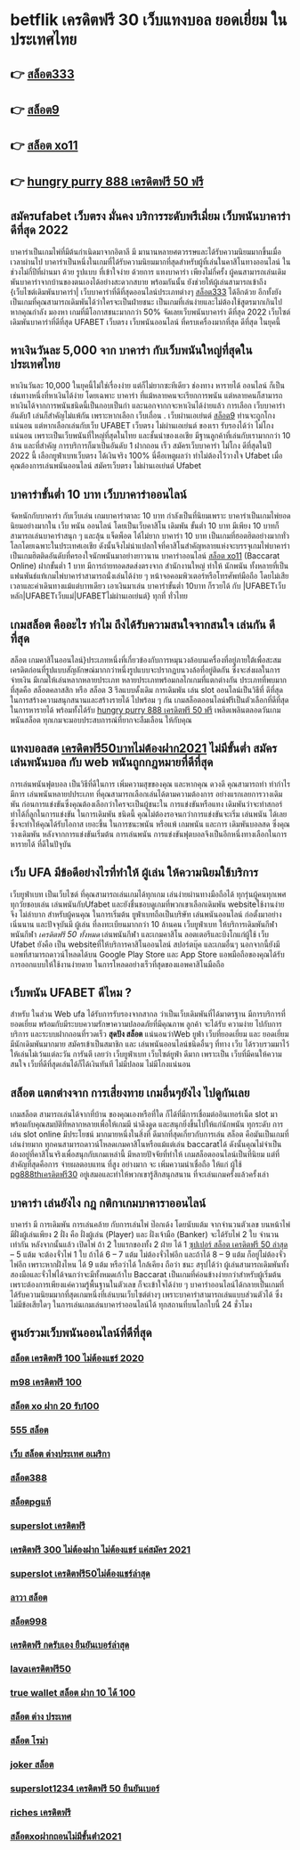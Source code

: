 # betflik เครดิตฟรี 30  เว็บแทงบอล ยอดเยี่ยม  ในประเทศไทย

## 👉 [สล็อต333](https://member.mabet.net/?action=login)
## 👉 [สล็อต9](https://mabet.net/20-free-100/)
## 👉 [สล็อต xo11](https://mabet.net/20-free-100/)
## 👉 [hungry purry 888 เครดิตฟรี 50 ฟรี](https://mabet.net/register/)

##  สมัครufabet เว็บตรง มั่นคง  บริการระดับพรีเมี่ยม  เว็บพนันบาคาร่า ดีที่สุด 2022 

บาคาร่าเป็นเกมไพ่ที่มีต้นกำเนิดมาจากอิตาลี มี  มานานหลายศตวรรษและได้รับความนิยมมากขึ้นเมื่อเวลาผ่านไป บาคาร่าเป็นหนึ่งในเกมที่ได้รับความนิยมมากที่สุดสำหรับผู้ที่เล่นในคาสิโนทางออนไลน์ ในช่วงไม่กี่ปีที่ผ่านมา ด้วย    รูปแบบ  ที่เข้าใจง่าย ด้วยการ แทงบาคาร่า  เพียงไม่กี่ครั้ง ผู้คนสามารถเล่นเดิมพันบาคาร่าจากบ้านของตนเองได้อย่างสะดวกสบาย  พร้อมกันนั้น ยังช่วยให้ผู้เล่นสามารถเข้าถึง {เว็บไซต์เดิมพันบาคาร่า|  เว็บบาคาร่าที่ดีที่สุดออนไลน์ประเภทต่างๆ [สล็อต333](https://mabet.net/20-free-100/) ได้อีกด้วย อีกทั้งยังเป็นเกมที่คุณสามารถเดิมพันได้ว่าใครจะเป็นฝ่ายชนะ เป็นเกมที่เล่นง่ายและไม่ต้องใช้สูตรมากเกินไป หากคุณกำลัง มองหา  เกมที่มีโอกาสชนะมากกว่า 50%  จัดเลยเว็บพนันบาคาร่า ดีที่สุด 2022  เว็บไซต์เดิมพันบาคาร่าที่ดีที่สุด UFABET เว็บตรง เว็บพนันออนไลน์ ที่ครบเครื่องมากที่สุด ดีที่สุด ในยุคนี้


## หาเงินวันละ 5,000  จาก บาคาร่า กับเว็บพนันใหญ่ที่สุดในประเทศไทย

หาเงินวันละ 10,000  ในยุคนี้ไม่ใช่เรื่องง่าย แต่ก็ไม่ยากซะทีเดียว ช่องทาง หารายได้  ออนไลน์ ก็เป็นเช่นทางหนึ่งที่หาเงินได้ง่าย โดยเฉพาะ บาคาร่า ที่แม้หลายคนจะเรียกการพนัน แต่หลายคนก็สามารถหาเงินได้จากการพนันชนิดนี้เป็นกอบเป็นกำ และนอกจากกจะหาเงินได้ง่ายแล้ว การเลือก  เว็บบาคาร่า อันดับ1 เล่นก็สำคัญไม่แพ้กัน เพราะหากเลือก เว็บเถื่อน . เว็บผ่านเอเย่นต์  [สล็อต9](https://mabet.net/20-free-100/) ท่านจะถูกโกงแน่นอน แต่หากเลือกเล่นกับเว็บ UFABET เว็บตรง ไม่ผ่านเอเย่นต์ ของเรา รับรองได้ว่า ไม่โกงแน่นอน เพราะเป็นเว็บพนันที่ใหญ่ที่สุดในไทย และชั้นนำของเอเชีย มีฐานลูกค้าที่เล่นกับเรามากกว่า 10 ล้าน และที่สำคัญ การบริการก็มาเป็นอันดับ 1 ฝากถอน เร็ว สมัครเว็บบาคาร่า ไม่โกง ดีที่สุดในปี 2022 นี้ เลือกยูฟ่าเบทเว็บตรง ได้เงินจริง 100% นี่คือเหตูผลว่า ทำไม่ต้องไว้วางใจ Ufabet  เมื่อคุณต้องการเล่นพนันออนไลน์  สมัครเว็บตรง ไม่ผ่านเอเย่นต์ Ufabet 


##  บาคาร่าขั้นต่ำ 10 บาท เว็บบาคาร่าออนไลน์ 

 จัดหนักกับบาคาร่า  กับเว็บเล่น เกมบาคาร่าตาละ 10 บาท กำลังเป็นที่นิยมเพราะ บาคาร่าเป็นเกมไพ่ยอดนิยมอย่างมากใน เว็บ  พนัน ออนไลน์  โดยเป็นเว็บคาสิโน เดิมพัน ขั้นต่ำ 10 บาท มีเพียง 10 บาทก็สามารถเล่นบาคาร่าสนุก ๆ และลุ้น  แจ็ดพ็อต  ได้ไม่ยาก บาคาร่า 10 บาท เป็นเกมที่ฮอตฮิตอย่างมากทั่วโลกโดยเฉพาะในประเทศเอเชีย ดังนั้นจึงไม่น่าแปลกใจที่คาสิโนสำคัญหลายแห่งจะบรรจุเกมไพ่บาคาร่าเป็นเกมฮิตติดอันดับที่ครองใจนักพนันมาอย่างยาวนาน บาคาร่าออนไลน์ [สล็อต xo11](https://mabet.net/register/) (Baccarat Online)   ฝากขั้นต่ำ 1 บาท  มีการถ่ายทอดสดส่งตรงจาก  สำนักงานใหญ่ ทำให้ นักพนัน  ทั้งหลายที่เป็นแฟนพันธ์แท้เกมไพ่บาคาร่าสามารถนั่งเล่นได้ง่าย ๆ หน้าจอคอมพิวเตอร์หรือโทรศัพท์มือถือ โดยไม่เสียเวลาและค่าเดินทางแม้แต่บาทเดียว เอาเงินมาเล่น บาคาร่าขั้นต่ำ 10บาท ก็รวยได้ กับ |UFABETเว็บหลัก|UFABETเว็บแม่|UFABETไม่ผ่านเอเย่นต์} ทุกที่ ทั่วไทย


##  เกมสล็อต คืออะไร ทำไม ถึงได้รับความสนใจจากสนใจ เล่นกัน ดีที่สุด

สล็อต เกมคาสิโนออนไลน์}ประเภทหนึ่งที่เกี่ยวข้องกับการหมุนวงล้อบนเครื่องที่อยู่ภายใต้เพื่อสะสมเครดิตก่อนที่รูปแบบสัญลักษณ์มากกว่าหนึ่งรูปแบบจะปรากฏบนวงล้อที่อยู่ติดกัน ซึ่งจะส่งผลในการจ่ายเงิน  มีเกมให้เล่นหลากหลายประเภท  หลายประเภทพร้อมกลไกเกมที่แตกต่างกัน ประเภทที่พบมากที่สุดคือ สล็อตคลาสสิก หรือ สล็อต 3 รีลแบบดั้งเดิม การเดิมพัน  เล่น slot ออนไลน์เป็นวิธีที่ ดีที่สุด ในการสร้างความสนุกสนานและสร้างรายได้ ไปพร้อม ๆ กัน เกมสล็อตออนไลน์ฟรีเป็นตัวเลือกที่ดีที่สุด ในการหารายได้ พร้อมทั้งได้รับ [hungry purry 888 เครดิตฟรี 50 ฟรี](https://bio.link/tisawago) เพลิดเพลินตลอดวันเกมพนันสล็อต ทุกเกมจะมอบประสบการณ์ที่ยากจะลืมเลือน ให้กับคุณ


##  แทงบอลสด [เครดิตฟรี50บาทไม่ต้องฝาก2021](https://mabet.net/) ไม่มีขั้นต่ำ สมัคร เล่นพนันบอล กับ web พนันถูกกฎหมายที่ดีที่สุด

 การเล่นพนันฟุตบอล เป็นวิธีที่ดีในการ เพิ่มความสุขของคุณ และหากคุณ ดวงดี คุณสามารถทำ ทำกำไร มีการ เล่นพนันหลายปประเภท ที่คุณสามารถเลือกเล่นได้ตามความต้องการ  อย่างแรกเลยการวางเดิมพัน ก่อนการแข่งขันซึ่งคุณต้องเลือกว่าใครจะเป็นผู้ชนะใน การแข่งขันหรือแทง เดิมพันว่าจะทำสกอร์ ทำได้กี่ลูกในการแข่งขัน ในการเดิมพัน ชนิดนี้ คุณไม่ต้องรอจนกว่าการแข่งขันจะเริ่ม  เล่นพนัน ได้เลย ซึ่งจะทำให้คุณได้รับโอกาส เยอะขึ้น ในการชนะพนัน หรือแพ้ เกมพนัน และการ เดิมพันบอลสด ซึ่งคุณ วางเดิมพัน หลังจากการแข่งขันเริ่มต้น  การเล่นพนัน การแข่งขันฟุตบอลจึงเป็นอีกหนึ่งทางเลือกในการหารายได้ ที่ดีในปัจุบัน

## เว็บ UFA มีข้อดีอย่างไรที่ทำให้ ผู้เล่น ให้ความนิยมใช้บริการ

 เว็บยูฟ่าเบท  เป็นเว็บไซต์ ที่คุณสามารถเล่นเกมได้ทุกเกม เล่นง่ายผ่านทางมือถือได้ ทุกรุ่นผู้คนทุกเพศทุกวัยชอบเล่น เล่นพนันกับUfabet และยังชื่นชอบดูเกมที่พวกเขาเลือกเดิมพัน  websiteใช้งานง่ายจึง ไม่ลำบาก สำหรับผู้คนคุณ ในการเริ่มต้น ยูฟ่าเบทถือเป็นบริษัท เล่นพนันออนไลน์ ก่อตั้งมาอย่างเนิ่นนาน และปัจจุบันมี ผู้เล่น ที่ลงทะเบียนมากกว่า 10 ล้านคน เว็บยูฟ่าเบท ให้บริการเดิมพันกีฬา พนันกีฬา *เครดิตฟรี 50 ทั้งหมด* เล่นพนันกีฬา และเกมคาสิโน ลอตเตอรีและบิงโกแก่ผู้ใช้  เว็บ Ufabet ยังคือ เป็น websiteที่ให้บริการคาสิโนออนไลน์   สปอร์ตบุ๊ค และเกมอื่นๆ นอกจากนี้ยังมีแอพที่สามารถดาวน์โหลดได้บน Google Play Store และ App Store แอพมือถือของคุณได้รับการออกแบบให้ใช้งานง่ายดาย ในการโหลดอย่างเร็วที่สุดของแอพคาสิโนมือถือ 


## เว็บพนัน  UFABET ดีไหม ?

สำหรับ ในส่วน Web  ufa ได้รับการรับรองจากสากล ว่าเป็นเว็บเดิมพันที่ได้มาตรฐาน  มีการบริการที่ยอดเยี่ยม พร้อมกับมีระบบความรักษาความปลอดภัยที่มีคุณภาพ ลูกค้า  จะได้รับ ความง่าย   ไปกับการบริการ  และระบบฝากถอนที่รวดเร็ว  **สุดปัง สล็อต** แน่นอนว่าWeb   ยูฟ่า   เว็บที่ยอดเยี่ยม  และ ยอดเยี่ยม  มีนักเดิมพันมากมาย  สมัครเข้าเป็นสมาชิก  และ เล่นพนันออนไลน์ชนิดอื่นๆ ที่ทาง เว็บ ได้รวบรวมมาไว้ให้เล่นไม่เว้นแต่ละวัน การันตี เลยว่า  เว็บยูฟ่าเบท เว็บไซต์ยูฟ่า  ดีมาก เพราะเป็น เว็บที่มีคนให้ความสนใจ เว็บที่ดีที่สุดเล่นได้ก็ได้เงินทันที ไม่มีปลอม ไม่มีโกงแน่นอน


## สล็อต แตกต่างจาก การเสี่ยงทาย เกมอื่นๆยังไง ไปดูกันเลย

เกมสล็อต สามารถเล่นได้จากที่บ้าน ของคุณเองหรือที่ใด ก็ได้ที่มีการเชื่อมต่ออินเทอร์เน็ต  slot  มาพร้อมกับคุณสมบัติที่หลากหลายเพื่อให้เกมมี น่าดึงดูด และสนุกยิ่งขึ้นไปให้แก่นักพนัน ทุกระดับ การเล่น slot online มีประโยชน์  มากมายหนึ่งในสิ่งที่ ดีมากที่สุดเกี่ยวกับการเล่น สล็อต คือมันเป็นเกมที่เล่นง่ายมาก  ทุกคนสามารถดาวน์โหลดเกมคาสิโนหรือแม้แต่เล่น baccaratได้ ดังนั้นคุณไม่จำเป็นต้องอยู่ที่คาสิโนจริงเพื่อสนุกกับเกมเหล่านี้ มีหลายปัจจัยที่ทำให้ เกมสล็อตออนไลน์เป็นที่นิยม แต่ที่สำคัญที่สุดคือการ จ่ายผลตอบแทน ที่สูง อย่างมาก จะ เพิ่มความน่าเชื่อถือ ให้แก่ ผู้ใช้ [pg888thเครดิตฟรี30](https://mabet.net/) อยู่เสมอและทำให้พวกเขารู้สึกสนุกสนาน ที่จะเล่นเกมครั้งแล้วครั้งเล่า


## บาคาร่า เล่นยังไง กฎ กติกาเกมบาคาราออนไลน์

บาคาร่า มี  การเดิมพัน  การเล่นคล้าย กับการเล่นไพ่ ป๊อกเด้ง โดยนับแต้ม จากจำนวนตัวเลข บนหน้าไพ่ มีฝั่งผู้เล่นเพียง 2 ฝั่ง คือ ฝั่งผู้เล่น (Player)  และ ฝั่งเจ้ามือ (Banker) จะได้รับไพ่ 2 ใบ จำนวน เท่ากัน  หลังจากนั้นแล้ว  เปิดไพ่ ถ้า 2 ใบแรกของทั้ง 2 ฝ่าย ได้ 1 [ซุปเปอร์ สล็อต เครดิตฟรี 50 ล่าสุด](https://mabet.net/credit-free-50/) – 5 แต้ม จะต้องจั่วไพ่ 1 ใบ ถ้าได้ 6 – 7 แต้ม ไม่ต้องจั่วไพ่อีก  และถ้าได้ 8 – 9 แต้ม ก็อยู่ไม่ต้องจั่วไพ่อีก เพราะหากฝั่งไหน ได้ 9 แต้ม หรือว่าได้ ใกล้เคียง ถือว่า ชนะ สรุปได้ว่า ผู้เล่นสามารถเดิมพันทั้งสองมือและจั่วไพ่ได้จนกว่าจะมีทั้งหมดเก้าใบ Baccarat เป็นเกมที่ค่อนข้างง่ายกว่าสำหรับผู้เริ่มต้น เพราะต้องการเพียงแค่ความรู้พื้นฐานในตัวเลข ก็จะเข้าใจได้ง่าย ๆ บาคาร่าออนไลน์ได้กลายเป็นเกมที่ได้รับความนิยมมากที่สุดเกมหนึ่งที่เล่นบนเว็บไซต์ต่างๆ เพราะบาคาร่าสามารถเล่นแบบส่วนตัวได้ ซึ่งไม่มีข้อเสียใดๆ ในการเล่นเกมเล่นบาคาร่าออนไลน์ได้  ทุกสถานที่บนโลกใบนี้  24 ชั่วโมง

## ศูนย์รวมเว็บพนันออนไลน์ที่ดีที่สุด

### [สล็อต เครดิตฟรี 100 ไม่ต้องแชร์ 2020](https://atom.io/themes/PG%20เว็บตรง%20%20918เครดิตฟรี50%20008%20สล็อต%2020รับ100%20ของแท้%20100%)
### [m98 เครดิตฟรี 100](https://atom.io/themes/PG%20เว็บตรง%20%20betflix%20joker%20เครดิตฟรี%2050%20ล่าสุด%20008%20สล็อต%2020รับ100%20ของแท้%20100%)
### [สล็อต xo ฝาก 20 รับ100](https://atom.io/themes/PG%20เว็บตรง%20%20betflik%20เครดิตฟรี%202021%20008%20สล็อต%2020รับ100%20ของแท้%20100%)
### [555 สล็อต](https://atom.io/themes/PG%20เว็บตรง%20%20เครดิตฟรี%20กดรับ%20เอง%20008%20สล็อต%2020รับ100%20ของแท้%20100%)
### [เว็บ สล็อต ต่างประเทศ อเมริกา](https://atom.io/themes/PG%20เว็บตรง%20%20superslotxd%20เครดิตฟรี%2050%20008%20สล็อต%2020รับ100%20ของแท้%20100%)
### [สล็อต388](https://atom.io/themes/PG%20เว็บตรง%20%20betflik%20joker%20เครดิตฟรี%20008%20สล็อต%2020รับ100%20ของแท้%20100%)
### [สล็อตpgแท้](https://atom.io/themes/PG%20เว็บตรง%20%20เครดิตฟรี%20กดรับเอง%20ยืนยันเบอร์%20superslot%20008%20สล็อต%2020รับ100%20ของแท้%20100%)
### [superslot เครดิตฟรี](https://atom.io/themes/PG%20เว็บตรง%20%20สล็อต%20ฝากขั้นต่ำ%201%20บาท%20เว็บตรง%20008%20สล็อต%2020รับ100%20ของแท้%20100%)
### [เครดิตฟรี 300 ไม่ต้องฝาก ไม่ต้องแชร์ แค่สมัคร 2021](https://atom.io/themes/PG%20เว็บตรง%20%20สล็อตxoฝากถอนไม่มีขั้นต่ํา2021%20008%20สล็อต%2020รับ100%20ของแท้%20100%)
### [superslot เครดิตฟรี50ไม่ต้องแชร์ล่าสุด](https://atom.io/themes/PG%20เว็บตรง%20%20สล็อต35%20008%20สล็อต%2020รับ100%20ของแท้%20100%)
### [ลาวา สล็อต](https://atom.io/themes/PG%20เว็บตรง%20%20เครดิตฟรี%2050%20ถอนได้%20100%20008%20สล็อต%2020รับ100%20ของแท้%20100%)
### [สล็อต998](https://atom.io/themes/PG%20เว็บตรง%20%20369สล็อต%20008%20สล็อต%2020รับ100%20ของแท้%20100%)
### [เครดิตฟรี กดรับเอง ยืนยันเบอร์ล่าสุด](https://atom.io/themes/PG%20เว็บตรง%20%20สล็อตxovip%20008%20สล็อต%2020รับ100%20ของแท้%20100%)
### [lavaเครดิตฟรี50](https://atom.io/themes/PG%20เว็บตรง%20%20bet888%20เครดิตฟรี%20008%20สล็อต%2020รับ100%20ของแท้%20100%)
### [true wallet สล็อต ฝาก 10 ได้ 100](https://atom.io/themes/PG%20เว็บตรง%20%20คาสิโนออนไลน์%20สล็อต%20008%20สล็อต%2020รับ100%20ของแท้%20100%)
### [สล็อต ต่าง ประเทศ](https://atom.io/themes/PG%20เว็บตรง%20%20รวมsuperslot%20เครดิตฟรี50%20ยืนยันเบอร์%20008%20สล็อต%2020รับ100%20ของแท้%20100%)
### [สล็อต โรม่า](https://atom.io/themes/PG%20เว็บตรง%20%20สล็อตamb%20008%20สล็อต%2020รับ100%20ของแท้%20100%)
### [joker สล็อต](https://atom.io/themes/PG%20เว็บตรง%20%20สล็อต%20ฝาก10%20รับ100%20ทำยอด%20200%20008%20สล็อต%2020รับ100%20ของแท้%20100%)
### [superslot1234 เครดิตฟรี 50 ยืนยันเบอร์](https://atom.io/themes/PG%20เว็บตรง%20%20zombie%20สล็อต%20008%20สล็อต%2020รับ100%20ของแท้%20100%)
### [riches เครดิตฟรี](https://atom.io/themes/PG%20เว็บตรง%20%20สล็อต%20ขั้น%20ต่ํา%201%20บาท%20008%20สล็อต%2020รับ100%20ของแท้%20100%)
### [สล็อตxoฝากถอนไม่มีขั้นต่ํา2021](https://atom.io/themes/PG%20เว็บตรง%20%20123goal%20เครดิตฟรี%20008%20สล็อต%2020รับ100%20ของแท้%20100%)